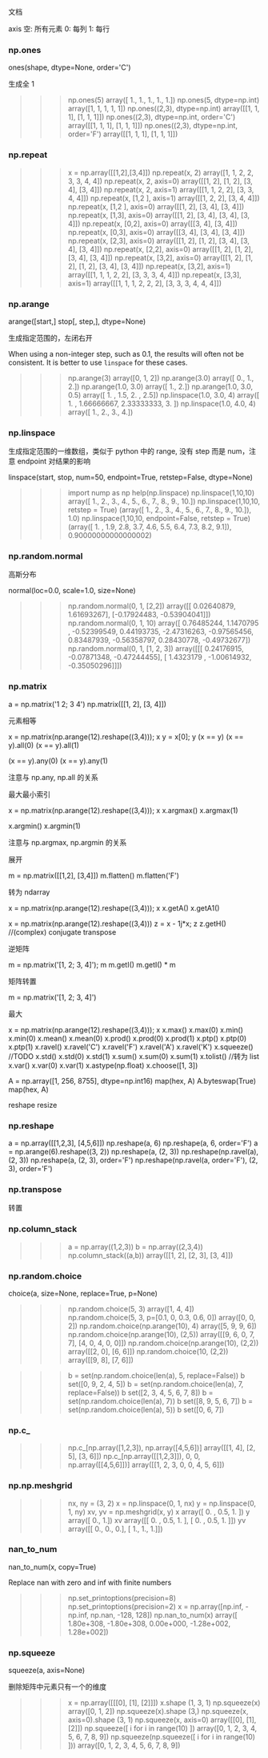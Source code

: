 
文档

axis
空: 所有元素
0: 每列
1: 每行

### np.ones

ones(shape, dtype=None, order='C')

生成全 1

>>> np.ones(5)
array([ 1.,  1.,  1.,  1.,  1.])
>>> np.ones(5, dtype=np.int)
array([1, 1, 1, 1, 1])
>>> np.ones((2,3), dtype=np.int)
array([[1, 1, 1],
       [1, 1, 1]])
>>> np.ones((2,3), dtype=np.int, order='C')
array([[1, 1, 1],
       [1, 1, 1]])
>>> np.ones((2,3), dtype=np.int, order='F')
array([[1, 1, 1],
       [1, 1, 1]])

### np.repeat

>>> x = np.array([[1,2],[3,4]])
>>> np.repeat(x, 2)
array([1, 1, 2, 2, 3, 3, 4, 4])
>>> np.repeat(x, 2, axis=0)
array([[1, 2],
       [1, 2],
       [3, 4],
       [3, 4]])
>>> np.repeat(x, 2, axis=1)
array([[1, 1, 2, 2],
       [3, 3, 4, 4]])
>>> np.repeat(x, [1,2 ], axis=1)
array([[1, 2, 2],
       [3, 4, 4]])
>>> np.repeat(x, [1,2 ], axis=0)
array([[1, 2],
       [3, 4],
       [3, 4]])
>>> np.repeat(x, [1,3], axis=0)
array([[1, 2],
       [3, 4],
       [3, 4],
       [3, 4]])
>>> np.repeat(x, [0,2], axis=0)
array([[3, 4],
       [3, 4]])
>>> np.repeat(x, [0,3], axis=0)
array([[3, 4],
       [3, 4],
       [3, 4]])
>>> np.repeat(x, [2,3], axis=0)
array([[1, 2],
       [1, 2],
       [3, 4],
       [3, 4],
       [3, 4]])
>>> np.repeat(x, [2,2], axis=0)
array([[1, 2],
       [1, 2],
       [3, 4],
       [3, 4]])
>>> np.repeat(x, [3,2], axis=0)
array([[1, 2],
       [1, 2],
       [1, 2],
       [3, 4],
       [3, 4]])
>>> np.repeat(x, [3,2], axis=1)
array([[1, 1, 1, 2, 2],
       [3, 3, 3, 4, 4]])
>>> np.repeat(x, [3,3], axis=1)
array([[1, 1, 1, 2, 2, 2],
       [3, 3, 3, 4, 4, 4]])

### np.arange

arange([start,] stop[, step,], dtype=None)

生成指定范围的，左闭右开

When using a non-integer step, such as 0.1, the results will often not be consistent.  It is better to use ``linspace`` for these cases.

>>> np.arange(3)
array([0, 1, 2])
>>> np.arange(3.0)
array([ 0.,  1.,  2.])
>>> np.arange(1.0, 3.0)
array([ 1.,  2.])
>>> np.arange(1.0, 3.0, 0.5)
array([ 1. ,  1.5,  2. ,  2.5])
>>> np.linspace(1.0, 3.0, 4)
array([ 1.        ,  1.66666667,  2.33333333,  3.        ])
>>> np.linspace(1.0, 4.0, 4)
array([ 1.,  2.,  3.,  4.])

### np.linspace

生成指定范围的一维数组，类似于 python 中的  range, 没有 step 而是 num，注意
endpoint 对结果的影响

linspace(start, stop, num=50, endpoint=True, retstep=False, dtype=None)

>>> import nump as np
>>> help(np.linspace)
>>> np.linspace(1,10,10)
array([  1.,   2.,   3.,   4.,   5.,   6.,   7.,   8.,   9.,  10.])
>>> np.linspace(1,10,10, retstep = True)
(array([  1.,   2.,   3.,   4.,   5.,   6.,   7.,   8.,   9.,  10.]), 1.0)
>>> np.linspace(1,10,10, endpoint=False, retstep = True)
(array([ 1. ,  1.9,  2.8,  3.7,  4.6,  5.5,  6.4,  7.3,  8.2,  9.1]), 0.90000000000000002)

### np.random.normal

高斯分布

normal(loc=0.0, scale=1.0, size=None)

>>> np.random.normal(0, 1, [2,2])
array([[ 0.02640879,  1.61693267],
       [-0.17924483, -0.53904041]])
>>> np.random.normal(0, 1, 10)
array([ 0.76485244,  1.1470795 , -0.52399549,  0.44193735, -2.47316263,
       -0.97565456,  0.83487939, -0.56358797,  0.28430778, -0.49732677])
>>> np.random.normal(0, 1, [1, 2, 3])
array([[[ 0.24176915, -0.07871348, -0.47244455],
        [ 1.4323179 , -1.00614932, -0.35050296]]])


### np.matrix

a = np.matrix('1 2; 3 4')
np.matrix([[1, 2], [3, 4]])

元素相等

x = np.matrix(np.arange(12).reshape((3,4))); x
y = x[0]; y
(x == y)
(x == y).all(0)
(x == y).all(1)

(x == y).any(0)
(x == y).any(1)

注意与 np.any, np.all 的关系

最大最小索引

x = np.matrix(np.arange(12).reshape((3,4))); x
x.argmax()
x.argmax(1)

x.argmin()
x.argmin(1)

注意与 np.argmax, np.argmin 的关系

展开

m = np.matrix([[1,2], [3,4]])
m.flatten()
m.flatten('F')

转为 ndarray

x = np.matrix(np.arange(12).reshape((3,4))); x
x.getA()
x.getA1()

x = np.matrix(np.arange(12).reshape((3,4)))
z = x - 1j*x; z
z.getH()  //(complex) conjugate transpose

逆矩阵

m = np.matrix('[1, 2; 3, 4]'); m
m.getI()
m.getI() * m

矩阵转置

m = np.matrix('[1, 2; 3, 4]')

最大

x = np.matrix(np.arange(12).reshape((3,4))); x
x.max()
x.max(0)
x.min()
x.min(0)
x.mean()
x.mean(0)
x.prod()
x.prod(0)
x.prod(1)
x.ptp()
x.ptp(0)
x.ptp(1)
x.ravel()
x.ravel('C')
x.ravel('F')
x.ravel('A')
x.ravel('K')
x.squeeze() //TODO
x.std()
x.std(0)
x.std(1)
x.sum()
x.sum(0)
x.sum(1)
x.tolist() //转为 list
x.var()
x.var(0)
x.var(1)
x.astype(np.float)
x.choose([1, 3])

A = np.array([1, 256, 8755], dtype=np.int16)
map(hex, A)
A.byteswap(True)
map(hex, A)



reshape
resize

### np.reshape

a = np.array([[1,2,3], [4,5,6]])
np.reshape(a, 6)
np.reshape(a, 6, order='F')
a = np.arange(6).reshape((3, 2))
np.reshape(a, (2, 3))
np.reshape(np.ravel(a), (2, 3))
np.reshape(a, (2, 3), order='F')
np.reshape(np.ravel(a, order='F'), (2, 3), order='F')

### np.transpose

转置


### np.column_stack

>>> a = np.array((1,2,3))
>>> b = np.array((2,3,4))
>>> np.column_stack((a,b))
array([[1, 2],
       [2, 3],
       [3, 4]])

### np.random.choice

choice(a, size=None, replace=True, p=None)

>>> np.random.choice(5, 3)
array([1, 4, 4])
>>> np.random.choice(5, 3, p=[0.1, 0, 0.3, 0.6, 0])
array([0, 0, 2])
>>> np.random.choice(np.arange(10), 4)
array([5, 9, 9, 6])
>>> np.random.choice(np.arange(10), (2,5))
array([[9, 6, 0, 7, 7],
       [4, 0, 4, 0, 0]])
>>> np.random.choice(np.arange(10), (2,2))
array([[2, 0],
       [6, 6]])
>>> np.random.choice(10, (2,2))
array([[9, 8],
       [7, 6]])

>>> b = set(np.random.choice(len(a), 5, replace=False))
>>> b
set([0, 9, 2, 4, 5])
>>> b = set(np.random.choice(len(a), 7, replace=False))
>>> b
set([2, 3, 4, 5, 6, 7, 8])
>>> b = set(np.random.choice(len(a), 7))
>>> b
set([8, 9, 5, 6, 7])
>>> b = set(np.random.choice(len(a), 5))
>>> b
set([0, 6, 7])

### np.c_


>>> np.c_[np.array([1,2,3]), np.array([4,5,6])]
array([[1, 4],
       [2, 5],
       [3, 6]])
>>> np.c_[np.array([[1,2,3]]), 0, 0, np.array([[4,5,6]])]
array([[1, 2, 3, 0, 0, 4, 5, 6]])

### np.np.meshgrid

>>> nx, ny = (3, 2)
>>> x = np.linspace(0, 1, nx)
>>> y = np.linspace(0, 1, ny)
>>> xv, yv = np.meshgrid(x, y)
>>> x
array([ 0. ,  0.5,  1. ])
>>> y
array([ 0.,  1.])
>>> xv
array([[ 0. ,  0.5,  1. ],
       [ 0. ,  0.5,  1. ]])
>>> yv
array([[ 0.,  0.,  0.],
       [ 1.,  1.,  1.]])

### nan_to_num

nan_to_num(x, copy=True)

Replace nan with zero and inf with finite numbers

>>> np.set_printoptions(precision=8)
>>> np.set_printoptions(precision=2)
>>> x = np.array([np.inf, -np.inf, np.nan, -128, 128])
>>> np.nan_to_num(x)
array([  1.80e+308,  -1.80e+308,   0.00e+000,  -1.28e+002,   1.28e+002])

### np.squeeze

squeeze(a, axis=None)

删除矩阵中元素只有一个的维度

>>> x = np.array([[[0], [1], [2]]])
>>> x.shape
(1, 3, 1)
>>> np.squeeze(x)
array([0, 1, 2])
>>> np.squeeze(x).shape
(3,)
>>> np.squeeze(x, axis=0).shape
(3, 1)
>>> np.squeeze(x, axis=0)
array([[0],
       [1],
       [2]])
>>> np.squeeze([ i for i in range(10) ])
array([0, 1, 2, 3, 4, 5, 6, 7, 8, 9])
>>> np.squeeze(np.squeeze([ i for i in range(10) ]))
array([0, 1, 2, 3, 4, 5, 6, 7, 8, 9])
